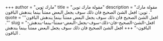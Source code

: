 +++
author = "مارك توين"
title = "مقولة مارك توين"
description = "مقولة مارك توين: افعل الشئ الصحيح فان ذلك سوف يجعل البعض ممتناً بينما يندهش الباقون ."
quote = '''افعل الشئ الصحيح فان ذلك سوف يجعل البعض ممتناً بينما يندهش الباقون .''' 
slug = "افعل-الشئ-الصحيح-فان-ذلك-سوف-يجعل-البعض-ممتناً-بينما-يندهش-الباقون-"
+++
افعل الشئ الصحيح فان ذلك سوف يجعل البعض ممتناً بينما يندهش الباقون .
